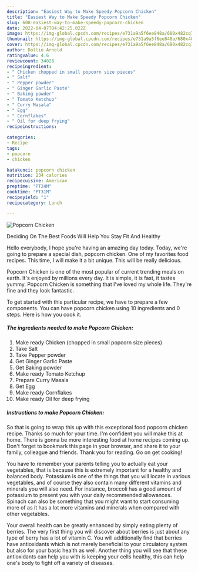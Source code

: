 ```yaml
---
description: "Easiest Way to Make Speedy Popcorn Chicken"
title: "Easiest Way to Make Speedy Popcorn Chicken"
slug: 608-easiest-way-to-make-speedy-popcorn-chicken
date: 2022-04-07T04:42:25.022Z
image: https://img-global.cpcdn.com/recipes/e731a9a5f6ee848a/680x482cq70/popcorn-chicken-recipe-main-photo.jpg
thumbnail: https://img-global.cpcdn.com/recipes/e731a9a5f6ee848a/680x482cq70/popcorn-chicken-recipe-main-photo.jpg
cover: https://img-global.cpcdn.com/recipes/e731a9a5f6ee848a/680x482cq70/popcorn-chicken-recipe-main-photo.jpg
author: Dollie Arnold
ratingvalue: 4.6
reviewcount: 34028
recipeingredient:
- " Chicken chopped in small popcorn size pieces"
- " Salt"
- " Pepper powder"
- " Ginger Garlic Paste"
- " Baking powder"
- " Tomato Ketchup"
- " Curry Masala"
- " Egg"
- " Cornflakes"
- " Oil for deep frying"
recipeinstructions:

categories:
- Recipe
tags:
- popcorn
- chicken

katakunci: popcorn chicken 
nutrition: 234 calories
recipecuisine: American
preptime: "PT24M"
cooktime: "PT31M"
recipeyield: "1"
recipecategory: Lunch

---
```



![Popcorn Chicken](https://img-global.cpcdn.com/recipes/e731a9a5f6ee848a/680x482cq70/popcorn-chicken-recipe-main-photo.jpg)

Deciding On The Best Foods Will Help You Stay Fit And Healthy

Hello everybody, I hope you're having an amazing day today. Today, we're going to prepare a special dish, popcorn chicken. One of my favorites food recipes. This time, I will make it a bit unique. This will be really delicious.

Popcorn Chicken is one of the most popular of current trending meals on earth. It's enjoyed by millions every day. It is simple, it is fast, it tastes yummy. Popcorn Chicken is something that I've loved my whole life. They're fine and they look fantastic.




To get started with this particular recipe, we have to prepare a few components. You can have popcorn chicken using 10 ingredients and 0 steps. Here is how you cook it.

<!--inarticleads1-->

##### The ingredients needed to make Popcorn Chicken:

1. Make ready  Chicken (chopped in small popcorn size pieces)
1. Take  Salt
1. Take  Pepper powder
1. Get  Ginger Garlic Paste
1. Get  Baking powder
1. Make ready  Tomato Ketchup
1. Prepare  Curry Masala
1. Get  Egg
1. Make ready  Cornflakes
1. Make ready  Oil for deep frying




<!--inarticleads2-->

##### Instructions to make Popcorn Chicken:





So that is going to wrap this up with this exceptional food popcorn chicken recipe. Thanks so much for your time. I'm confident you will make this at home. There is gonna be more interesting food at home recipes coming up. Don't forget to bookmark this page in your browser, and share it to your family, colleague and friends. Thank you for reading. Go on get cooking!

You have to remember your parents telling you to actually eat your vegetables, that is because this is extremely important for a healthy and balanced body. Potassium is one of the things that you will locate in various vegetables, and of course they also contain many different vitamins and minerals you will also need. For instance, broccoli has a good amount of potassium to present you with your daily recommended allowances. Spinach can also be something that you might want to start consuming more of as it has a lot more vitamins and minerals when compared with other vegetables.

Your overall health can be greatly enhanced by simply eating plenty of berries. The very first thing you will discover about berries is just about any type of berry has a lot of vitamin C. You will additionally find that berries have antioxidants which is not merely beneficial to your circulatory system but also for your basic health as well. Another thing you will see that these antioxidants can help you with is keeping your cells healthy, this can help one's body to fight off a variety of diseases.
